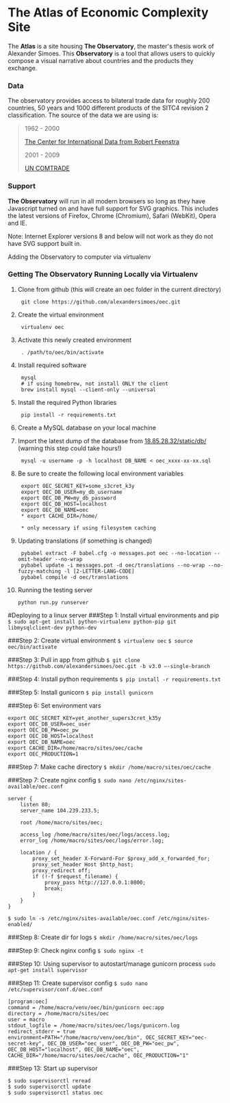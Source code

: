 # The Atlas of Economic Complexity Site

The **Atlas** is a site housing **The Observatory**, the master's thesis work
of Alexander Simoes. This **Observatory** is a tool that allows users to quickly
compose a visual narrative about countries and the products they exchange.


### Data

The observatory provides access to bilateral trade data for roughly 200 countries,
50 years and 1000 different products of the SITC4 revision 2 classification. The
source of the data we are using is:

> 1962 - 2000
>
> [The Center for International Data from Robert Feenstra](http://cid.econ.ucdavis.edu/)
>
> 2001 - 2009
>
> [UN COMTRADE](http://comtrade.un.org/)

### Support

**The Observatory** will run in all modern browsers so long as they have
Javascript turned on and have full support for SVG graphics. This includes 
the latest versions of Firefox, Chrome (Chromium), Safari (WebKit), Opera and IE.

Note: Internet Explorer versions 8 and below will not work as they do not have
SVG support built in.

Adding the Observatory to computer via virtualenv

### Getting The Observatory Running Locally via Virtualenv

1. Clone from github (this will create an oec folder in the current directory)

        git clone https://github.com/alexandersimoes/oec.git
2. Create the virtual environment

        virtualenv oec
3. Activate this newly created environment

        . /path/to/oec/bin/activate
4. Install required software

        mysql
        # if using homebrew, not install ONLY the client
        brew install mysql --client-only --universal
5. Install the required Python libraries

        pip install -r requirements.txt
6. Create a MySQL database on your local machine
7. Import the latest dump of the database from [18.85.28.32/static/db/](http://18.85.28.32/static/db/) (warning this step could take hours!)

        mysql -u username -p -h localhost DB_NAME < oec_xxxx-xx-xx.sql
8. Be sure to create the following local environment variables

        export OEC_SECRET_KEY=some_s3cret_k3y
        export OEC_DB_USER=my_db_username
        export OEC_DB_PW=my_db_password
        export OEC_DB_HOST=localhost
        export OEC_DB_NAME=oec
        * export CACHE_DIR=/home/

        * only necessary if using filesystem caching
9. Updating translations (if something is changed)

        pybabel extract -F babel.cfg -o messages.pot oec --no-location --omit-header --no-wrap
        pybabel update -i messages.pot -d oec/translations --no-wrap --no-fuzzy-matching -l [2-LETTER-LANG-CODE]
        pybabel compile -d oec/translations
10. Running the testing server
        
        python run.py runserver


#Deploying to a linux server
###Step 1: Install virtual environments and pip
```$ sudo apt-get install python-virtualenv python-pip git libmysqlclient-dev python-dev```

###Step 2: Create virtual environment
```$ virtualenv oec```
```$ source oec/bin/activate```

###Step 3: Pull in app from github
```$ git clone https://github.com/alexandersimoes/oec.git -b v3.0 —-single-branch```

###Step 4: Install python requirements
```$ pip install -r requirements.txt```

###Step 5: Install gunicorn
```$ pip install gunicorn```

###Step 6: Set environment vars
```
export OEC_SECRET_KEY=yet_another_supers3cret_k35y
export OEC_DB_USER=oec_user
export OEC_DB_PW=oec_pw
export OEC_DB_HOST=localhost
export OEC_DB_NAME=oec
export CACHE_DIR=/home/macro/sites/oec/cache
export OEC_PRODUCTION=1
```

###Step 7: Make cache directory
```$ mkdir /home/macro/sites/oec/cache```

###Step 7: Create nginx config 
```$ sudo nano /etc/nginx/sites-available/oec.conf```

```
server {
    listen 80;
    server_name 104.239.233.5;
 
    root /home/macro/sites/oec;
 
    access_log /home/macro/sites/oec/logs/access.log;
    error_log /home/macro/sites/oec/logs/error.log;

    location / {
        proxy_set_header X-Forward-For $proxy_add_x_forwarded_for;
        proxy_set_header Host $http_host;
        proxy_redirect off;
        if (!-f $request_filename) {
            proxy_pass http://127.0.0.1:8000;
            break;
        }
    }
}
```
```$ sudo ln -s /etc/nginx/sites-available/oec.conf /etc/nginx/sites-enabled/```
 
###Step 8: Create dir for logs
```$ mkdir /home/macro/sites/oec/logs```

###Step 9: Check nginx config
```$ sudo nginx -t```

###Step 10: Using supervisor to autostart/manage gunicorn process
```sudo apt-get install supervisor```

###Step 11: Create supervisor config
```$ sudo nano /etc/supervisor/conf.d/oec.conf```

```
[program:oec]
command = /home/macro/venv/oec/bin/gunicorn oec:app
directory = /home/macro/sites/oec
user = macro
stdout_logfile = /home/macro/sites/oec/logs/gunicorn.log
redirect_stderr = true
environment=PATH="/home/macro/venv/oec/bin", OEC_SECRET_KEY="oec-secret-key", OEC_DB_USER="oec_user", OEC_DB_PW="oec_pw", OEC_DB_HOST="localhost", OEC_DB_NAME="oec", CACHE_DIR="/home/macro/sites/oec/cache", OEC_PRODUCTION="1"
```

###Step 13: Start up supervisor
```
$ sudo supervisorctl reread
$ sudo supervisorctl update
$ sudo supervisorctl status oec 
```
